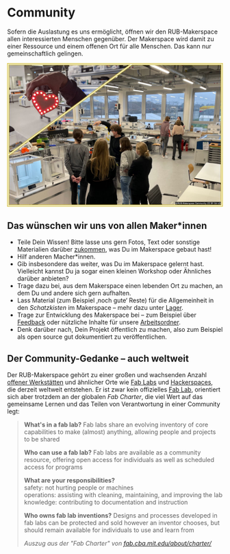 # Community

Sofern die Auslastung es uns ermöglicht, öffnen wir den RUB-Makerspace allen interessierten Menschen gegenüber. Der Makerspace wird damit zu einer Ressource und einem offenen Ort für alle Menschen. Das kann nur gemeinschaftlich gelingen.  

![ In einem kleinen Ausschnitt links oben hält eine Hand ein Herz in die Luft. Die Ränder des Herzes sind mit rot leuchtenden LEDs bestückt. Im Vordergrund des Bildes zeigt Tim einer Gruppe Interessierter die 3D-Drucker. Im Hintergrund erklärt Isabel weiteren Interessierten den Lasercutter.](medien/RUB-Makerspace_Community_CC-BY-SA-40.jpg)

## Das wünschen wir uns von allen Maker\*innen

- Teile Dein Wissen! Bitte lasse uns gern Fotos, Text oder sonstige Materialien darüber [zukommen](kontakt.md), was Du im Makerspace gebaut hast! 
- Hilf anderen Macher\*innen.
- Gib insbesondere das weiter, was Du im Makerspace gelernt hast. Vielleicht kannst Du ja sogar einen kleinen Workshop oder Ähnliches darüber anbieten?
- Trage dazu bei, aus dem Makerspace einen lebenden Ort zu machen, an dem Du und andere sich gern aufhalten.
- Lass Material (zum Beispiel ‚noch gute‘ Reste) für die Allgemeinheit in den *Schatzkisten* im Makerspace – mehr dazu unter [Lager](lager.md).
- Trage zur Entwicklung des Makerspace bei – zum Beispiel über [Feedback](feedback.md) oder nützliche Inhalte für unsere [Arbeitsordner](status.md#arbeitsordner).
- Denk darüber nach, Dein Projekt öffentlich zu machen, also zum Beispiel als open source gut dokumentiert zu veröffentlichen.

## Der Community-Gedanke – auch weltweit

Der RUB-Makerspace gehört zu einer großen und wachsenden Anzahl [offener Werkstätten](https://www.offene-werkstaetten.org/) und ähnlicher Orte wie [Fab Labs](https://de.wikipedia.org/wiki/FabLab) und [Hackerspaces](https://de.wikipedia.org/wiki/Hackerspace), die derzeit weltweit entstehen. Er ist zwar kein offizielles [Fab Lab](https://www.fablabs.io/), orientiert sich aber trotzdem an der globalen *Fab Charter*, die viel Wert auf das gemeinsame Lernen und das Teilen von Verantwortung in einer Community legt: 

>  **What's in a fab lab?** Fab labs share an evolving inventory of core capabilities to make (almost) anything, allowing people and projects to be shared
>   
> **Who can use a fab lab?** Fab labs are available as a community resource, offering open access for individuals as well as scheduled access for programs
>  
> **What are your responsibilities?**  
> safety: not hurting people or machines  
> operations: assisting with cleaning, maintaining, and improving the lab  
> knowledge: contributing to documentation and instruction  
>
> **Who owns fab lab inventions?** Designs and processes developed in fab labs can be protected and sold however an inventor chooses, but should remain available for individuals to use and learn from
>
>*Auszug aus der "Fab Charter" von [fab.cba.mit.edu/about/charter/](https://fab.cba.mit.edu/about/charter/)*


